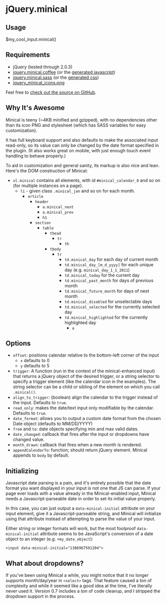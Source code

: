 # jQuery.minical

## Usage

$my_cool_input.minical()

## Requirements

- jQuery (tested through 2.0.3)
- [jquery.minical.coffee](https://github.com/camerond/jquery-minical/blob/master/source/javascripts/jquery.minical.js.coffee) (or the [generated javascript](https://github.com/camerond/jquery-minical/blob/master/source/javascripts/jquery.minical.plain.js))
- [jquery.minical.sass](https://github.com/camerond/jquery-minical/blob/master/source/stylesheets/jquery.minical.css.sass) (or the [generated css](http://camerond.github.io/jquery-minical/stylesheets/jquery.minical.plain.css))
- [jquery_minical_icons.png](https://github.com/camerond/jquery-minical/blob/master/source/images/jquery_minical_icons.png)

Feel free to [check out the source on GitHub](https://github.com/camerond/jquery-minical).

## Why It's Awesome

Minical is teeny (~4KB minified and gzipped), with no dependencies other than its icon PNG and stylesheet (which has SASS variables for easy customization).

It has full keyboard support and also defaults to make the associated input read-only, so its value can only be changed by the date format specified in the plugin. (It also works great on mobile, with just enough touch event handling to behave properly.)

To aid in customization and general sanity, its markup is also nice and lean. Here's the DOM construction of Minical:

- `ul.minical` contains all elements, with id `#minical_calendar_0` and so on (for multiple instances on a page).
  - `li` - given class `.minical_jan` and so on for each month.
    - `article`
      - `header`
        - `a.minical_next`
        - `a.minical_prev`
        - `h1`
      - `section`
        - `table`
          - `thead`
            - `tr`
              - `th`
          - `tbody`
            - `tr`
              - `td.minical_day` for each day of current month
              - `td.minical_day_[m_d_yyyy]` for each unique day (e.g. `minical_day_1_1_2011`)
              - `td.minical_today` for the current day
              - `td.minical_past_month` for days of previous month
              - `td.minical_future_month` for days of next month
              - `td.minical_disabled` for unselectable days
              - `td.minical_selected` for the currently selected day
              - `td.minical_highlighted` for the currently highlighted day
                - `a`

## Options

- `offset`: positions calendar relative to the bottom-left corner of the input
  - `x` defaults to 0
  - `y` defaults to 5
- `trigger`: A function (run in the context of the minical-enhanced input) that returns a jQuery object of the desired trigger, or a string selector to specify a trigger element (like the calendar icon in the examples). The string selector can be a child or sibling of the element on which you call `.minical()`.
- `align_to_trigger`: (boolean) align the calendar to the trigger instead of the input. Defaults to `true`.
- `read_only`: makes the date/text input only modifiable by the calendar. Defaults to `true`.
- `date_format`: allows you to output a custom date format from the chosen Date object (defaults to MM/DD/YYYY)
- `from` and `to`: date objects specifying min and max valid dates.
- `date_changed`: callback that fires after the input or dropdowns have changed value.
- `month_drawn`: callback that fires when a new month is rendered.
- `appendCalendarTo`: function; should return jQuery element. Minical appends to `body` by default.

## Initializing

Javascript date parsing is a pain, and it's entirely possible that the date format you want displayed in your input is not one that JS can parse. If your page ever loads with a value already in the Minical-enabled input, Minical needs a Javascript-parseable date in order to set its initial value properly.

In this case, you can just output a `data-minical-initial` attribute on your input element, give it a Javascript-parseable string, and Minical will initialize using that attribute instead of attempting to parse the value of your input.

Either string or integer formats will work, but the most foolproof `data-minical-initial` attribute seems to be JavaScript's conversion of a date object to an integer (e.g. `+my_date_object`):

```
<input data-minical-initial="1386967591204">
```

## What about dropdowns?

If you've been using Minical a while, you might notice that it no longer supports month/day/year in `<select>` tags. That feature caused a ton of complexity and while it seemed like a good idea at the time, I've literally never used it. Version 0.7 includes a _ton_ of code cleanup, and I stripped the dropdown support in the process.